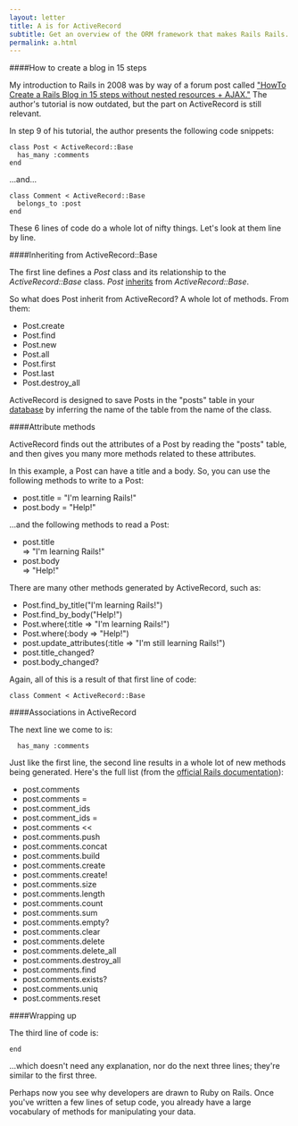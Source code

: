 ```yaml
---
layout: letter
title: A is for ActiveRecord
subtitle: Get an overview of the ORM framework that makes Rails Rails. 
permalink: a.html
---
```


####How to create a blog in 15 steps

My introduction to Rails in 2008 was by way of a forum post called ["HowTo Create a Rails Blog in 15 steps without nested resources + AJAX."](http://railsforum.com/viewtopic.php?id=17671) The author's tutorial is now outdated, but the part on ActiveRecord is still relevant. 

In step 9 of his tutorial, the author presents the following code snippets:

    class Post < ActiveRecord::Base
      has_many :comments
    end
    
...and...

    class Comment < ActiveRecord::Base
      belongs_to :post
    end

These 6 lines of code do a whole lot of nifty things. Let's look at them line by line.

####Inheriting from ActiveRecord::Base

The first line defines a _Post_ class and its relationship to the _ActiveRecord::Base_ class. _Post_ [inherits](/O) from _ActiveRecord::Base_.

So what does Post inherit from ActiveRecord? A whole lot of methods. From them:

-   Post.create
-   Post.find
-   Post.new
-   Post.all
-   Post.first
-   Post.last
-   Post.destroy_all
   
ActiveRecord is designed to save Posts in the "posts" table in your [database](/D) by inferring the name of the table from the name of the class.

####Attribute methods

ActiveRecord finds out the attributes of a Post by reading the "posts" table, and then gives you many more methods related to these attributes. 

In this example, a Post can have a title and a body. So, you can use the following methods to write to a Post:

- post.title = "I'm learning Rails!"
- post.body = "Help!"
 
...and the following methods to read a Post:

- post.title    
    => "I'm learning Rails!"
- post.body    
    => "Help!"

There are many other methods generated by ActiveRecord, such as:

- Post.find_by_title("I'm learning Rails!")
- Post.find_by_body("Help!")
- Post.where(:title => "I'm learning Rails!")
- Post.where(:body => "Help!")
- post.update_attributes(:title => "I'm still learning Rails!") 
- post.title_changed?
- post.body_changed?

Again, all of this is a result of that first line of code:

    class Comment < ActiveRecord::Base

####Associations in ActiveRecord

The next line we come to is:

      has_many :comments

Just like the first line, the second line results in a whole lot of new methods being generated. Here's the full list (from the [official Rails documentation](http://api.rubyonrails.org/classes/ActiveRecord/Associations/ClassMethods.html)):

- post.comments                            
- post.comments =     
- post.comment_ids                         
- post.comment_ids =           
- post.comments <<                         
- post.comments.push                       
- post.comments.concat                     
- post.comments.build      
- post.comments.create      
- post.comments.create!     
- post.comments.size                      
- post.comments.length                     
- post.comments.count                      
- post.comments.sum        
- post.comments.empty?                     
- post.comments.clear                      
- post.comments.delete 
- post.comments.delete_all                 
- post.comments.destroy_all                
- post.comments.find              
- post.comments.exists?                    
- post.comments.uniq                      
- post.comments.reset                      

####Wrapping up

The third line of code is:

    end
    
...which doesn't need any explanation, nor do the next three lines; they're similar to the first three.

Perhaps now you see why developers are drawn to Ruby on Rails. Once you've written a few lines of setup code, you already have a large vocabulary of methods for manipulating your data.
